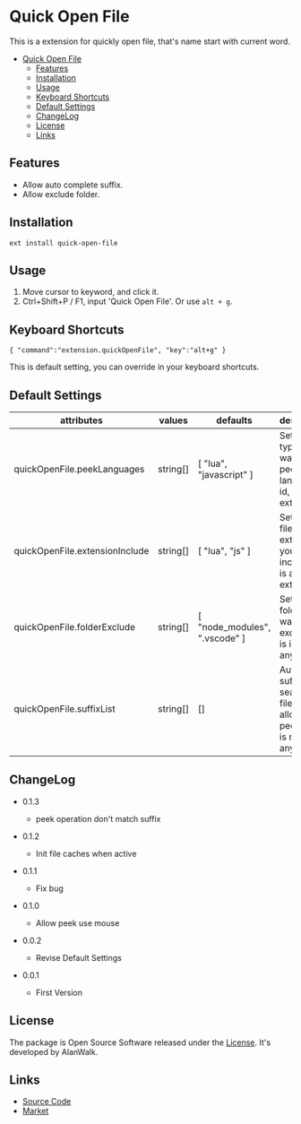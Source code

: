 # Quick Open File

This is a extension for quickly open file, that's name start with current word.

<!-- TOC -->

- [Quick Open File](#quick-open-file)
    - [Features](#features)
    - [Installation](#installation)
    - [Usage](#usage)
    - [Keyboard Shortcuts](#keyboard-shortcuts)
    - [Default Settings](#default-settings)
    - [ChangeLog](#changelog)
    - [License](#license)
    - [Links](#links)

<!-- /TOC -->

## Features
- Allow auto complete suffix.
- Allow exclude folder.

## Installation
```
ext install quick-open-file
```

## Usage
1. Move cursor to keyword, and click it.
1. Ctrl+Shift+P / F1, input 'Quick Open File'. Or use `alt + g`.

## Keyboard Shortcuts
```
{ "command":"extension.quickOpenFile", "key":"alt+g" }
```
This is default setting, you can override in your keyboard shortcuts.

## Default Settings
|attributes|values|defaults|description|
|---|---|---|---|
|quickOpenFile.peekLanguages|string[]|[ "lua", "javascript" ]|Set which type you want to use peek. it's language id, not extension. |
|quickOpenFile.extensionInclude|string[]|[ "lua", "js" ]|Set which file extension you want to include, ** is any extension.|
|quickOpenFile.folderExclude|string[]|[ "node_modules", ".vscode" ]|Set which folder you want to exclude, '' is include any folder.|
|quickOpenFile.suffixList|string[]|[]|Auto add suffix when search file(not allow peek), ** is match any suffix.|

## ChangeLog
- 0.1.3
    - peek operation don't match suffix
    
- 0.1.2
    - Init file caches when active

- 0.1.1
    - Fix bug

- 0.1.0
    - Allow peek use mouse

- 0.0.2
    - Revise Default Settings

- 0.0.1
    - First Version

## License
The package is Open Source Software released under the [License](Liscense). It's developed by AlanWalk.

## Links
- [Source Code](https://github.com/AlanWalk/quick-open-file)
- [Market](https://marketplace.visualstudio.com/items/AlanWalk.quick-open-file)
